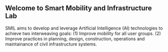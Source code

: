 ## Welcome to Smart Mobility and Infrastructure Lab

SMIL aims to develop and leverage Artificial Intelligence (AI) technologies to achieve two interweaving goals:
(1) Improve mobility for all user groups. 
(2) Improve practices in planning, design, construction, operations and maintainance of civil infrastructure systems. 
